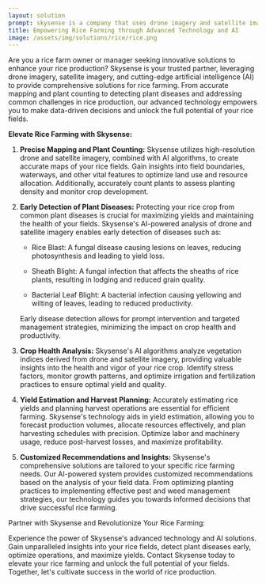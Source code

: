 ```yaml
---
layout: solution
prompt: skysense is a company that uses drone imagery and satellite imagery together with ai to provide solutions for rice farming. this includes mapping, plant counting, detecting plant disease, and other problems common to rice production. target customer is rice farm owners and managers. write a landing page for this. make sure to list examples of common plant disease for rice farming.
title: Empowering Rice Farming through Advanced Technology and AI
image: /assets/img/solutions/rice/rice.png
---
```


Are you a rice farm owner or manager seeking innovative solutions to enhance your rice production? Skysense is your trusted partner, leveraging drone imagery, satellite imagery, and cutting-edge artificial intelligence (AI) to provide comprehensive solutions for rice farming. From accurate mapping and plant counting to detecting plant diseases and addressing common challenges in rice production, our advanced technology empowers you to make data-driven decisions and unlock the full potential of your rice fields.

**Elevate Rice Farming with Skysense:**

1. **Precise Mapping and Plant Counting:** Skysense utilizes high-resolution drone and satellite imagery, combined with AI algorithms, to create accurate maps of your rice fields. Gain insights into field boundaries, waterways, and other vital features to optimize land use and resource allocation. Additionally, accurately count plants to assess planting density and monitor crop development.

2. **Early Detection of Plant Diseases:** Protecting your rice crop from common plant diseases is crucial for maximizing yields and maintaining the health of your fields. Skysense's AI-powered analysis of drone and satellite imagery enables early detection of diseases such as:

   - Rice Blast: A fungal disease causing lesions on leaves, reducing photosynthesis and leading to yield loss.
   
   - Sheath Blight: A fungal infection that affects the sheaths of rice plants, resulting in lodging and reduced grain quality.
   
   - Bacterial Leaf Blight: A bacterial infection causing yellowing and wilting of leaves, leading to reduced productivity.

   Early disease detection allows for prompt intervention and targeted management strategies, minimizing the impact on crop health and productivity.

3. **Crop Health Analysis:** Skysense's AI algorithms analyze vegetation indices derived from drone and satellite imagery, providing valuable insights into the health and vigor of your rice crop. Identify stress factors, monitor growth patterns, and optimize irrigation and fertilization practices to ensure optimal yield and quality.

4. **Yield Estimation and Harvest Planning:** Accurately estimating rice yields and planning harvest operations are essential for efficient farming. Skysense's technology aids in yield estimation, allowing you to forecast production volumes, allocate resources effectively, and plan harvesting schedules with precision. Optimize labor and machinery usage, reduce post-harvest losses, and maximize profitability.

5. **Customized Recommendations and Insights:** Skysense's comprehensive solutions are tailored to your specific rice farming needs. Our AI-powered system provides customized recommendations based on the analysis of your field data. From optimizing planting practices to implementing effective pest and weed management strategies, our technology guides you towards informed decisions that drive successful rice farming.

Partner with Skysense and Revolutionize Your Rice Farming:

Experience the power of Skysense's advanced technology and AI solutions. Gain unparalleled insights into your rice fields, detect plant diseases early, optimize operations, and maximize yields. Contact Skysense today to elevate your rice farming and unlock the full potential of your fields. Together, let's cultivate success in the world of rice production.